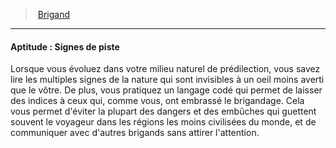 ﻿---
!SkillItem
Id: background_brigand_hd.md#aptitude--signes-de-piste
ParentLink: background_brigand_hd.md#brigand
Name: 'Aptitude : Signes de piste'
ParentName: Brigand
NameLevel: 4
Attributes: {}
AttributesDictionary: >+
  {}

Description: >+
  Lorsque vous évoluez dans votre milieu naturel de prédilection, vous savez lire les multiples signes de la nature qui sont invisibles à un oeil moins averti que le vôtre. De plus, vous pratiquez un langage codé qui permet de laisser des indices à ceux qui, comme vous, ont embrassé le brigandage. Cela vous permet d'éviter la plupart des dangers et des embûches qui guettent souvent le voyageur dans les régions les moins civilisées du monde, et de communiquer avec d'autres brigands sans attirer l'attention.

---
> [Brigand](hd_background_brigand.md)

---

#### Aptitude : Signes de piste

Lorsque vous évoluez dans votre milieu naturel de prédilection, vous savez lire les multiples signes de la nature qui sont invisibles à un oeil moins averti que le vôtre. De plus, vous pratiquez un langage codé qui permet de laisser des indices à ceux qui, comme vous, ont embrassé le brigandage. Cela vous permet d'éviter la plupart des dangers et des embûches qui guettent souvent le voyageur dans les régions les moins civilisées du monde, et de communiquer avec d'autres brigands sans attirer l'attention.

